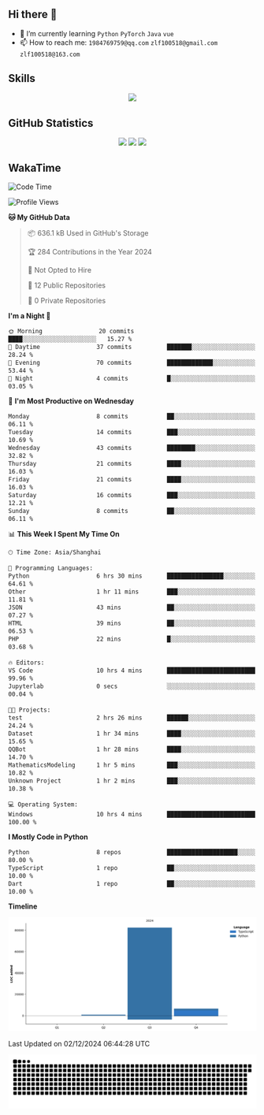 ## Hi there 👋

- 🌱 I’m currently learning `Python` `PyTorch` `Java` `vue`
- 📫 How to reach me: `1984769759@qq.com` `zlf100518@gmail.com` `zlf100518@163.com`

## Skills
<div align="center"> <img src="https://skillicons.dev/icons?i=python,linux,git,github,html,css,js,ts" /> </div>

## GitHub Statistics

<div align="center">
  <img src="https://github-readme-stats.vercel.app/api?username=CloudSwordSage&show_icons=true&theme=tokyonight" />
  <img src="https://github-readme-stats.vercel.app/api/top-langs/?username=CloudSwordSage&show_icons=true&theme=tokyonight" />
  <img src="https://github-readme-activity-graph.vercel.app/graph?username=CloudSwordSage&theme=xcode" />
</div>

## WakaTime

<!--START_SECTION:waka-->
![Code Time](http://img.shields.io/badge/Code%20Time-217%20hrs%2014%20mins-blue)

![Profile Views](http://img.shields.io/badge/Profile%20Views-0-blue)

**🐱 My GitHub Data** 

> 📦 636.1 kB Used in GitHub's Storage 
 > 
> 🏆 284 Contributions in the Year 2024
 > 
> 🚫 Not Opted to Hire
 > 
> 📜 12 Public Repositories 
 > 
> 🔑 0 Private Repositories 
 > 
**I'm a Night 🦉** 

```text
🌞 Morning                20 commits          ████░░░░░░░░░░░░░░░░░░░░░   15.27 % 
🌆 Daytime                37 commits          ███████░░░░░░░░░░░░░░░░░░   28.24 % 
🌃 Evening                70 commits          █████████████░░░░░░░░░░░░   53.44 % 
🌙 Night                  4 commits           █░░░░░░░░░░░░░░░░░░░░░░░░   03.05 % 
```
📅 **I'm Most Productive on Wednesday** 

```text
Monday                   8 commits           ██░░░░░░░░░░░░░░░░░░░░░░░   06.11 % 
Tuesday                  14 commits          ███░░░░░░░░░░░░░░░░░░░░░░   10.69 % 
Wednesday                43 commits          ████████░░░░░░░░░░░░░░░░░   32.82 % 
Thursday                 21 commits          ████░░░░░░░░░░░░░░░░░░░░░   16.03 % 
Friday                   21 commits          ████░░░░░░░░░░░░░░░░░░░░░   16.03 % 
Saturday                 16 commits          ███░░░░░░░░░░░░░░░░░░░░░░   12.21 % 
Sunday                   8 commits           ██░░░░░░░░░░░░░░░░░░░░░░░   06.11 % 
```


📊 **This Week I Spent My Time On** 

```text
🕑︎ Time Zone: Asia/Shanghai

💬 Programming Languages: 
Python                   6 hrs 30 mins       ████████████████░░░░░░░░░   64.61 % 
Other                    1 hr 11 mins        ███░░░░░░░░░░░░░░░░░░░░░░   11.81 % 
JSON                     43 mins             ██░░░░░░░░░░░░░░░░░░░░░░░   07.27 % 
HTML                     39 mins             ██░░░░░░░░░░░░░░░░░░░░░░░   06.53 % 
PHP                      22 mins             █░░░░░░░░░░░░░░░░░░░░░░░░   03.68 % 

🔥 Editors: 
VS Code                  10 hrs 4 mins       █████████████████████████   99.96 % 
Jupyterlab               0 secs              ░░░░░░░░░░░░░░░░░░░░░░░░░   00.04 % 

🐱‍💻 Projects: 
test                     2 hrs 26 mins       ██████░░░░░░░░░░░░░░░░░░░   24.24 % 
Dataset                  1 hr 34 mins        ████░░░░░░░░░░░░░░░░░░░░░   15.65 % 
QQBot                    1 hr 28 mins        ████░░░░░░░░░░░░░░░░░░░░░   14.70 % 
MathematicsModeling      1 hr 5 mins         ███░░░░░░░░░░░░░░░░░░░░░░   10.82 % 
Unknown Project          1 hr 2 mins         ███░░░░░░░░░░░░░░░░░░░░░░   10.38 % 

💻 Operating System: 
Windows                  10 hrs 4 mins       █████████████████████████   100.00 % 
```

**I Mostly Code in Python** 

```text
Python                   8 repos             ████████████████████░░░░░   80.00 % 
TypeScript               1 repo              ██░░░░░░░░░░░░░░░░░░░░░░░   10.00 % 
Dart                     1 repo              ██░░░░░░░░░░░░░░░░░░░░░░░   10.00 % 
```



**Timeline**

![Lines of Code chart](https://raw.githubusercontent.com/CloudSwordSage/CloudSwordSage/main/assets/bar_graph.png)


 Last Updated on 02/12/2024 06:44:28 UTC
<!--END_SECTION:waka-->

<div align="center"><img src="./assets/github-snake-dark.svg" /></div>
